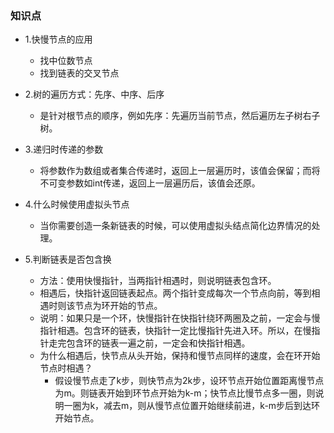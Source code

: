 ### 知识点

 - 1.快慢节点的应用
   - 找中位数节点
   - 找到链表的交叉节点
   
 - 2.树的遍历方式：先序、中序、后序
   - 是针对根节点的顺序，例如先序：先遍历当前节点，然后遍历左子树右子树。
   
 - 3.递归时传递的参数
   - 将参数作为数组或者集合传递时，返回上一层遍历时，该值会保留；而将不可变参数如int传递，返回上一层遍历后，该值会还原。
   
 - 4.什么时候使用虚拟头节点
   - 当你需要创造一条新链表的时候，可以使用虚拟头结点简化边界情况的处理。
 
- 5.判断链表是否包含换
  - 方法：使用快慢指针，当两指针相遇时，则说明链表包含环。
  - 相遇后，快指针返回链表起点。两个指针变成每次一个节点向前，等到相遇时则该节点为环开始的节点。
  - 说明：如果只是一个环，快慢指针在快指针绕环两圈及之前，一定会与慢指针相遇。包含环的链表，快指针一定比慢指针先进入环。所以，在慢指针走完包含环的链表一遍之前，一定会和快指针相遇。
  - 为什么相遇后，快节点从头开始，保持和慢节点同样的速度，会在环开始节点时相遇？
    - 假设慢节点走了k步，则快节点为2k步，设环节点开始位置距离慢节点为m。则链表开始到环节点开始为k-m；快节点比慢节点多一圈，则说明一圈为k，减去m，则从慢节点位置开始继续前进，k-m步后到达环开始节点。